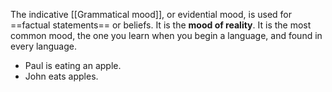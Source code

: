 The indicative [[Grammatical mood]], or evidential mood, is used for ==factual statements== or beliefs. It is the **mood of reality**. It is the most common mood, the one you learn when you begin a language, and found in every language.
- Paul is eating an apple.
- John eats apples.